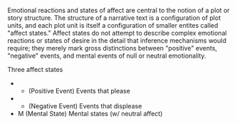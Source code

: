 Emotional reactions and states of affect are central to the notion of a plot or story structure.
The structure of a narrative text is a configuration of plot units, and each plot unit is itself a configuration of smaller entites called "affect states."
Affect states do not attempt to describe complex emotional reactions or states of desire in the detail that inference mechanisms would require; they merely mark gross
distinctions between "positive" events, "negative" events, and mental events of null or neutral emotionality.

Three affect states

* + (Positive Event) Events that please
* - (Negative Event) Events that displease
* M (Mental State) Mental states (w/ neutral affect)

